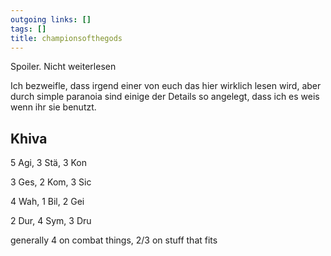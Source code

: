 ```yaml
---
outgoing links: []
tags: []
title: championsofthegods
---
```

Spoiler. Nicht weiterlesen



Ich bezweifle, dass irgend einer von euch das hier wirklich lesen wird, aber durch simple paranoia sind einige der Details so angelegt, dass ich es weis wenn ihr sie benutzt.







## Khiva

5 Agi, 3 Stä, 3 Kon

3 Ges, 2 Kom, 3 Sic

4 Wah, 1 Bil, 2 Gei 

2 Dur, 4 Sym, 3 Dru



generally 4 on combat things, 2/3 on stuff that fits









